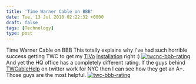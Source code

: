 ```yaml
---
title: 'Time Warner Cable on BBB'
date: Tue, 13 Jul 2010 02:22:32 +0000
draft: false
tags: [Technology]
type: post
---
```


Time Warner Cable on BBB This totally explains why I've had such horrible success getting TWC to get my [TiVo](http://www.tivo.com) [installation](http://zeusville.wordpress.com/2010/07/08/tivo/) right :) [![](http://zeusville.files.wordpress.com/2010/07/twcnc-bbb-rating.png "twcnc-bbb-rating")](http://zeusville.files.wordpress.com/2010/07/twcnc-bbb-rating.png) And yet the HQ office has a completely different rating. If the guys behind [TWCableHelp](http://twitter.com/twcablehelp) on twitter work for NYC then I can see how they get an A+. Those guys are the most helpful. [![](http://zeusville.files.wordpress.com/2010/07/twc-bbb-rating.png "twc-bbb-rating")](http://zeusville.files.wordpress.com/2010/07/twc-bbb-rating.png)